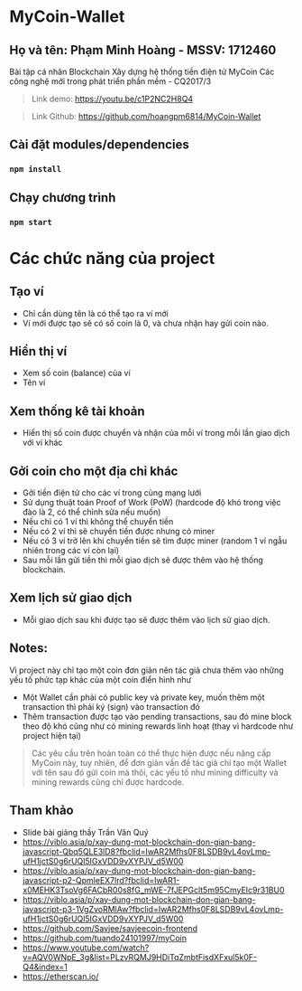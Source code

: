 # MyCoin-Wallet

Họ và tên: Phạm Minh Hoàng - MSSV: 1712460
-----------------------
Bài tập cá nhân Blockchain
Xây dựng hệ thống tiền điện tử MyCoin
Các công nghệ mới trong phát triển phần mềm - CQ2017/3
> Link demo: https://youtu.be/c1P2NC2H8Q4

> Link Github: https://github.com/hoangpm6814/MyCoin-Wallet

## Cài đặt modules/dependencies
### `npm install`

## Chạy chương trình
### `npm start`

# Các chức năng của project
## Tạo ví
- Chỉ cần dùng tên là có thể tạo ra ví mới
- Ví mới được tạo sẽ có số coin là 0, và chưa nhận hay gửi coin nào.
## Hiển thị ví
- Xem số coin (balance) của ví
- Tên ví
## Xem thống kê tài khoản
- Hiển thị số coin được chuyển và nhận của mỗi ví trong mỗi lần giao dịch với ví khác
## Gởi coin cho một địa chỉ khác
- Gởi tiền điện tử cho các ví trong cùng mạng lưới
- Sử dụng thuật toán Proof of Work (PoW) (hardcode độ khó trong việc đào là 2, có thể chỉnh sửa nếu muốn)
- Nếu chỉ có 1 ví thì không thể chuyển tiền
- Nếu có 2 ví thì sẽ chuyển tiền được nhưng có miner
- Nếu có 3 ví trở lên khi chuyển tiền sẽ tìm được miner (random 1 ví ngẫu nhiên trong các ví còn lại)
- Sau mỗi lần gửi tiền thì mỗi giao dịch sẽ được thêm vào hệ thống blockchain.
## Xem lịch sử giao dịch
- Mỗi giao dịch sau khi được tạo sẽ được thêm vào lịch sử giao dịch.
## Notes:
Vì project này chỉ tạo một coin đơn giản nên tác giả chưa thêm vào những yếu tố phức tạp khác của một coin điển hình như 
- Một Wallet cần phải có public key và private key, muốn thêm một transaction thì phải ký (sign) vào transaction đó
- Thêm transaction được tạo vào pending transactions, sau đó mine block theo độ khó cũng như có mining rewards linh hoạt (thay vì hardcode như project hiện tại)
> Các yêu cầu trên hoàn toàn có thể thực hiện được nếu nâng cấp MyCoin này, tuy nhiên, để đơn giản vấn đề tác giả chỉ tạo một Wallet với tên sau đó gửi coin mà thôi, các yếu tố như mining difficulty và mining rewards cũng chỉ được hardcode.

## Tham khảo
- Slide bài giảng thầy Trần Văn Quý
- https://viblo.asia/p/xay-dung-mot-blockchain-don-gian-bang-javascript-Qbq5QLE3lD8?fbclid=IwAR2Mfhs0F8LSDB9vL4ovLmp-ufH1jctS0g6rUQl5IGxVDD9vXYPJV_d5W00
- https://viblo.asia/p/xay-dung-mot-blockchain-don-gian-bang-javascript-p2-QpmleEX7lrd?fbclid=IwAR1-x0MEHK3TsoVg6FACbR00s8fG_mWE-7fJEPGclt5m95CmyEIc9r31BU0
- https://viblo.asia/p/xay-dung-mot-blockchain-don-gian-bang-javascript-p3-1VgZvoRMlAw?fbclid=IwAR2Mfhs0F8LSDB9vL4ovLmp-ufH1jctS0g6rUQl5IGxVDD9vXYPJV_d5W00
- https://github.com/Savjee/savjeecoin-frontend
- https://github.com/tuando24101997/myCoin
- https://www.youtube.com/watch?v=AQV0WNpE_3g&list=PLzvRQMJ9HDiTqZmbtFisdXFxul5k0F-Q4&index=1
- https://etherscan.io/
